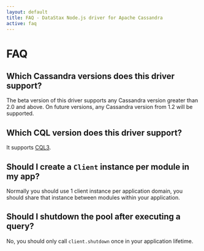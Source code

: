 ```yaml
---
layout: default
title: FAQ - DataStax Node.js driver for Apache Cassandra
active: faq
---
```



# FAQ

## Which Cassandra versions does this driver support?
The beta version of this driver supports any Cassandra version greater than 2.0 and above.
On future versions, any Cassandra version from 1.2 will be supported.

## Which CQL version does this driver support?
It supports [CQL3](http://cassandra.apache.org/doc/cql3/CQL.html).

## Should I create a `Client` instance per module in my app?
Normally you should use 1 client instance per application domain, you should share that instance between modules within your application.

## Should I shutdown the pool after executing a query?
No, you should only call `client.shutdown` once in your application lifetime.